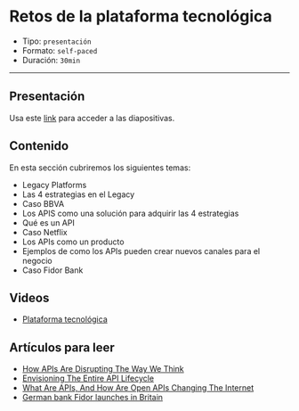 # Retos de la plataforma tecnológica

* Tipo: `presentación`
* Formato: `self-paced`
* Duración: `30min`

***

## Presentación
Usa este [link](https://docs.google.com/presentation/d/19gGvRXE08W1R8kx9AXMf9iodA3WXFv3-oQGjj63sx3E/edit#slide=id.g7ef40cfad7d7df77_135) para acceder a las diapositivas.

## Contenido
En esta sección cubriremos los siguientes temas:

* Legacy Platforms
* Las 4 estrategias en el Legacy
* Caso BBVA
* Los APIS como una solución para adquirir las 4 estrategias
* Qué es un API
* Caso Netflix
* Los APIs como un producto
* Ejemplos de como los APIs pueden crear nuevos canales para el negocio
* Caso Fidor Bank


## Videos
* [Plataforma tecnológica](https://www.useloom.com/share/e6148d10b67e40a2ae465225477a646b)

## Artículos para leer
* [How APIs Are Disrupting The Way We Think](https://nordicapis.com/how-apis-are-disrupting-the-way-we-think/)
* [Envisioning The Entire API Lifecycle](https://nordicapis.com/envisioning-the-entire-api-lifecycle/)
* [What Are APIs, And How Are Open APIs Changing The Internet](https://www.makeuseof.com/tag/api-good-technology-explained/)
* [German bank Fidor launches in Britain](https://www.telegraph.co.uk/finance/newsbysector/banksandfinance/11872292/German-bank-Fidor-launches-in-Britain.html)

